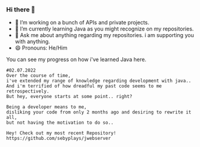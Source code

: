 ### Hi there 👋

- 🔭 I’m working on a bunch of APIs and private projects.
- 🌱 I’m currently learning Java as you might recognize on my repositories.
- 💬 Ask me about anything regarding my repositories. i am supporting you with anything.
- 😄 Pronouns: He/Him


You can see my progress on how i've learned Java here.

```
#02.07.2022
Over the course of time, 
i've extended my range of knowledge regarding development with java..
And i'm terrified of how dreadful my past code seems to me retrospectively.
But hey, everyone starts at some point.. right?

Being a developer means to me, 
disliking your code from only 2 months ago and desiring to rewrite it all,
but not having the motivation to do so..

Hey! Check out my most recent Repository!
https://github.com/sebyplays/jwebserver
